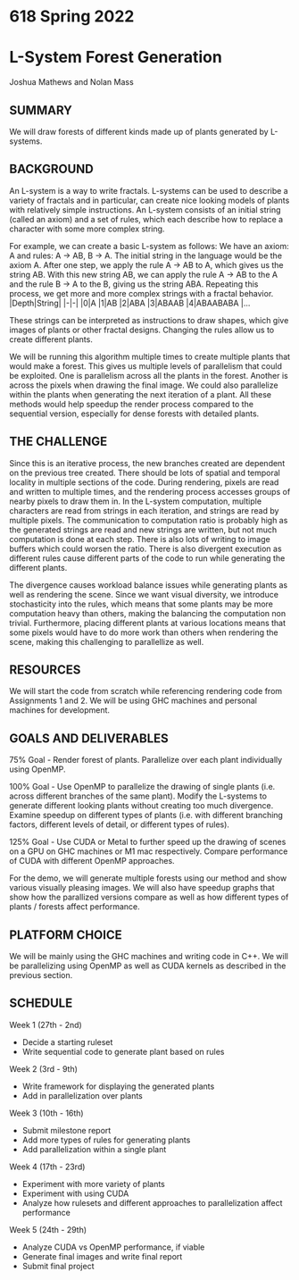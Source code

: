 # 618 Spring 2022
# L-System Forest Generation
Joshua Mathews and Nolan Mass

## SUMMARY
We will draw forests of different kinds made up of plants generated by L-systems.

## BACKGROUND
An L-system is a way to write fractals. L-systems can be used to describe a variety of fractals and in particular, can create nice looking models of plants with relatively simple instructions. An L-system consists of an initial string (called an axiom) and a set of rules, which each describe how to replace a character with some more complex string.

For example, we can create a basic L-system as follows:
We have an axiom: A and rules: A -> AB, B -> A.
The initial string in the language would be the axiom A. After one step, we apply the rule A -> AB to A, which gives us the string AB. With this new string AB, we can apply the rule A -> AB to the A and the rule B -> A to the B, giving us the string ABA. Repeating this process, we get more and more complex strings with a fractal behavior.
|Depth|String|
|-|-|
|0|A
|1|AB
|2|ABA
|3|ABAAB
|4|ABAABABA
|...

These strings can be interpreted as instructions to draw shapes, which give images of plants or other fractal designs. Changing the rules allow us to create different plants.

We will be running this algorithm multiple times to create multiple plants that would make a forest. This gives us multiple levels of parallelism that could be exploited. One is parallelism across all the plants in the forest. Another is across the pixels when drawing the final image. We could also parallelize within the plants when generating the next iteration of a plant. All these methods would help speedup the render process compared to the sequential version, especially for dense forests with detailed plants.

## THE CHALLENGE

Since this is an iterative process, the new branches created are dependent on the previous tree created. There should be lots of spatial and temporal locality in multiple sections of the code. During rendering, pixels are read and written to multiple times, and the rendering process accesses groups of nearby pixels to draw them in. In the L-system computation, multiple characters are read from strings in each iteration, and strings are read by multiple pixels. The communication to computation ratio is probably high as the generated strings are read and new strings are written, but not much computation is done at each step. There is also lots of writing to image buffers which could worsen the ratio. There is also divergent execution as different rules cause different parts of the code to run while generating the different plants.

The divergence causes workload balance issues while generating plants as well as rendering the scene. Since we want visual diversity, we introduce stochasticity into the rules, which means that some plants may be more computation heavy than others, making the balancing the computation non trivial. Furthermore, placing different plants at various locations means that some pixels would have to do more work than others when rendering the scene, making this challenging to parallellize as well.

## RESOURCES

We will start the code from scratch while referencing rendering code from Assignments 1 and 2. We will be using GHC machines and personal machines for development.

## GOALS AND DELIVERABLES

75% Goal - Render forest of plants. Parallelize over each plant individually using OpenMP.

100% Goal - Use OpenMP to parallelize the drawing of single plants (i.e. across different branches of the same plant). Modify the L-systems to generate different looking plants without creating too much divergence. Examine speedup on different types of plants (i.e. with different branching factors, different levels of detail, or different types of rules).

125% Goal - Use CUDA or Metal to further speed up the drawing of scenes on a GPU on GHC machines or M1 mac respectively.
Compare performance of CUDA with different OpenMP approaches.

For the demo, we will generate multiple forests using our method and show various visually pleasing images. We will also have speedup graphs that show how the parallized versions compare as well as how different types of plants / forests affect performance.

## PLATFORM CHOICE

We will be mainly using the GHC machines and writing code in C++. We will be parallelizing using OpenMP as well as CUDA kernels as described in the previous section. 

## SCHEDULE

Week 1 (27th - 2nd)
* Decide a starting ruleset
* Write sequential code to generate plant based on rules

Week 2 (3rd - 9th)
* Write framework for displaying the generated plants
* Add in parallelization over plants

Week 3 (10th - 16th)
* Submit milestone report
* Add more types of rules for generating plants
* Add parallelization within a single plant


Week 4 (17th - 23rd)
* Experiment with more variety of plants
* Experiment with using CUDA
* Analyze how rulesets and different approaches to parallelization affect performance

Week 5 (24th - 29th)
* Analyze CUDA vs OpenMP performance, if viable
* Generate final images and write final report
* Submit final project

